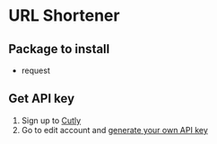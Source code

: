 # URL Shortener

## Package to install

-   request

## Get API key

1. Sign up to [Cutly](https://cutt.ly/register 'Cutly Register')
2. Go to edit account and [generate your own API key](https://cutt.ly/edit 'GET YOUR API key')
